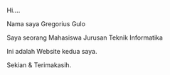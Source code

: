 Hi....

Nama saya Gregorius Gulo

Saya seorang Mahasiswa Jurusan Teknik Informatika

Ini adalah Website kedua saya.

Sekian & Terimakasih.
